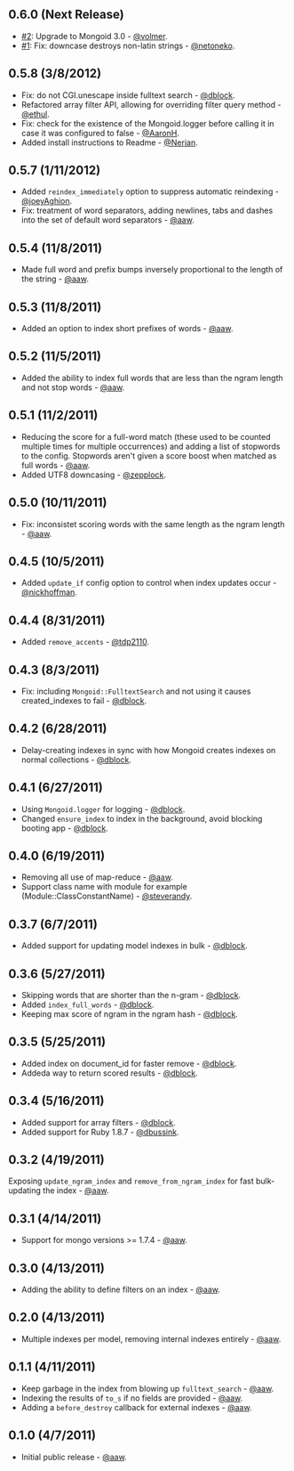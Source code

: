 0.6.0 (Next Release)
--------------------

* [#2](https://github.com/artsy/mongoid_fulltext/pull/2): Upgrade to Mongoid 3.0 - [@volmer](https://github.com/volmer).
* [#1](https://github.com/artsy/mongoid_fulltext/pull/1): Fix: downcase destroys non-latin strings - [@netoneko](https://github.com/netoneko).

0.5.8 (3/8/2012)
----------------

* Fix: do not CGI.unescape inside fulltext search - [@dblock](https://github.com/dblock).
* Refactored array filter API, allowing for overriding filter query method - [@ethul](https://github.com/ethul).
* Fix: check for the existence of the Mongoid.logger before calling it in case it was configured to false - [@AaronH](https://github.com/AaronH).
* Added install instructions to Readme - [@Nerian](https://github.com/Nerian).

0.5.7 (1/11/2012)
-----------------

* Added `reindex_immediately` option to suppress automatic reindexing - [@joeyAghion](https://github.com/joeyAghion).
* Fix: treatment of word separators, adding newlines, tabs and dashes into the set of default word separators - [@aaw](https://github.com/aaw).

0.5.4 (11/8/2011)
-----------------

* Made full word and prefix bumps inversely proportional to the length of the string - [@aaw](https://github.com/aaw).

0.5.3 (11/8/2011)
-----------------

* Added an option to index short prefixes of words - [@aaw](https://github.com/aaw).

0.5.2 (11/5/2011)
-----------------

* Added the ability to index full words that are less than the ngram length and not stop words - [@aaw](https://github.com/aaw).

0.5.1 (11/2/2011)
-----------------

* Reducing the score for a full-word match (these used to be counted multiple times for multiple occurrences) and adding a list of stopwords to the config. Stopwords aren't given a score boost when matched as full words - [@aaw](https://github.com/aaw).
* Added UTF8 downcasing - [@zepplock](https://github.com/zepplock).

0.5.0 (10/11/2011)
-----------------

* Fix: inconsistet scoring words with the same length as the ngram length - [@aaw](https://github.com/aaw).

0.4.5 (10/5/2011)
-----------------

* Added `update_if` config option to control when index updates occur - [@nickhoffman](https://github.com/nickhoffman).

0.4.4 (8/31/2011)
-----------------

* Added `remove_accents` - [@tdp2110](https://github.com/tdp2110).

0.4.3 (8/3/2011)
----------------

* Fix: including `Mongoid::FulltextSearch` and not using it causes created_indexes to fail - [@dblock](https://github.com/dblock).

0.4.2 (6/28/2011)
-----------------

* Delay-creating indexes in sync with how Mongoid creates indexes on normal collections - [@dblock](https://github.com/dblock).

0.4.1 (6/27/2011)
-----------------

* Using `Mongoid.logger` for logging - [@dblock](https://github.com/dblock).
*	Changed `ensure_index` to index in the background, avoid blocking booting app - [@dblock](https://github.com/dblock).

0.4.0 (6/19/2011)
-----------------

* Removing all use of map-reduce - [@aaw](https://github.com/aaw).
* Support class name with module for example (Module::ClassConstantName) - [@steverandy](https://github.com/steverandy).

0.3.7 (6/7/2011)
----------------

*	Added support for updating model indexes in bulk - [@dblock](https://github.com/dblock).

0.3.6 (5/27/2011)
-----------------

* Skipping words that are shorter than the n-gram - [@dblock](https://github.com/dblock).
* Added `index_full_words` - [@dblock](https://github.com/dblock).
*	Keeping max score of ngram in the ngram hash - [@dblock](https://github.com/dblock).

0.3.5 (5/25/2011)
-----------------

* Added index on document_id for faster remove - [@dblock](https://github.com/dblock).
* Addeda way to return scored results - [@dblock](https://github.com/dblock).

0.3.4 (5/16/2011)
-----------------

* Added support for array filters - [@dblock](https://github.com/dblock).
* Added support for Ruby 1.8.7 - [@dbussink](https://github.com/dbussink).

0.3.2 (4/19/2011)
-----------------

Exposing `update_ngram_index` and `remove_from_ngram_index` for fast bulk-updating the index - [@aaw](https://github.com/aaw).

0.3.1 (4/14/2011)
-----------------

* Support for mongo versions >= 1.7.4 - [@aaw](https://github.com/aaw).

0.3.0 (4/13/2011)
-----------------

* Adding the ability to define filters on an index - [@aaw](https://github.com/aaw).

0.2.0 (4/13/2011)
-----------------

* Multiple indexes per model, removing internal indexes entirely - [@aaw](https://github.com/aaw).

0.1.1 (4/11/2011)
-----------------

* Keep garbage in the index from blowing up `fulltext_search` - [@aaw](https://github.com/aaw).
* Indexing the results of `to_s` if no fields are provided - [@aaw](https://github.com/aaw).
* Adding a `before_destroy` callback for external indexes - [@aaw](https://github.com/aaw).

0.1.0 (4/7/2011)
----------------

* Initial public release - [@aaw](https://github.com/aaw).

